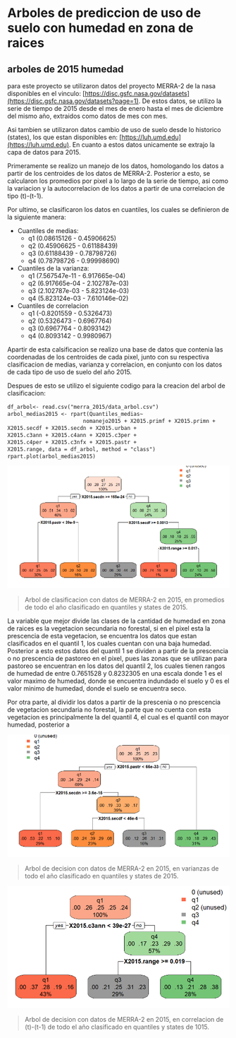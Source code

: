 # Arboles de prediccion de uso de suelo con humedad en zona de raices 

## arboles de 2015 humedad

para este proyecto se utilizaron datos del proyecto MERRA-2 de la nasa disponibles en el vinculo: [https://disc.gsfc.nasa.gov/datasets](https://disc.gsfc.nasa.gov/datasets?page=1). De estos datos, se utilizo la serie de tiempo de 2015 desde el mes de enero hasta el mes de diciembre del mismo año, extraidos como datos de mes con mes. 

Asi tambien se utilizaron datos cambio de uso de suelo desde lo historico (states), los que estan disponibles en: [https://luh.umd.edu](https://luh.umd.edu). En cuanto a estos datos unicamente se extrajo la capa de datos para 2015.

Primeramente se realizo un manejo de los datos, homologando los datos a partir de los centroides de los datos de MERRA-2. Posterior a esto, se calcularon los promedios por pixel a lo largo de la serie de tiempo, asi como la variacion y la autocorrelacion de los datos a partir de una correlacion de tipo (t)-(t-1). 

Por ultimo, se clasificaron los datos en cuantiles, los cuales se definieron de la siguiente manera: 
- Cuantiles de medias:
    - q1 (0.08615126 - 0.45906625)
    - q2 (0.45906625 - 0.61188439)
    - q3 (0.61188439 - 0.78798726)
    - q4 (0.78798726 - 0.99998690)
- Cuantiles de la varianza:
    - q1 (7.567547e-11 - 6.917665e-04)
    - q2 (6.917665e-04 - 2.102787e-03)
    - q3 (2.102787e-03 - 5.823124e-03)
    - q4 (5.823124e-03 - 7.610146e-02)
- Cuantiles de correlacion
    - q1 (-0.8201559 - 0.5326473)
    - q2 (0.5326473 - 0.6967764)
    - q3 (0.6967764 - 0.8093142)
    - q4 (0.8093142 - 0.9980967)
 
Apartir de esta calsificacion se realizo una base de datos que contenia las coordenadas de los centroides de cada pixel, junto con su respectiva clasificacion de medias, varianza y correlacion, en conjunto con los datos de cada tipo de uso de suelo del año 2015. 

Despues de esto se utilizo el siguiente codigo para la creacion del arbol de clasificacion: 

    df_arbol<- read.csv("merra_2015/data_arbol.csv")
    arbol_medias2015 <- rpart(Quantiles_medias~ 
                            nomanejo2015 + X2015.primf + X2015.primn +                                      X2015.secdf + X2015.secdn + X2015.urban +                                       X2015.c3ann + X2015.c4ann + X2015.c3per +                                       X2015.c4per + X2015.c3nfx + X2015.pastr +                                       X2015.range, data = df_arbol, method = "class")
    rpart.plot(arbol_medias2015)
        







![](https://github.com/marianalara8/Servicio-Social/blob/main/Arbol_medias2015.png)

> Arbol de clasificacion con datos de MERRA-2 en 2015, en promedios de todo el año clasificado en quantiles y states de 2015.

La variable que mejor divide las clases de la cantidad de humedad en zona de raices es la vegetacion secundaria no forestal, si en el pixel esta la prescencia de esta vegetacion, se encuentra los datos que estan clasificados en el quantil 1, los cuales cuentan con una baja humedad. Posterior a esto estos datos del quantil 1 se dividen a partir de la prescencia o no prescencia de pastoreo en el pixel, pues las zonas que se utilizan para pastoreo se encuentran en los datos del quantil 2, los cuales tienen rangos de humedad de entre 0.7651528  y 0.8232305 en una escala donde 1 es el valor maximo de humedad, donde se encuentra indundado el suelo y 0 es el valor minimo de humedad, donde el suelo se encuentra seco. 

Por otra parte, al dividir los datos a partir de la prescenia o no prescencia de vegetacion secundaria no forestal, la parte que no cuenta con esta vegetacion es principalmente la del quantil 4, el cual es el quantil con mayor humedad, posterior a



![](https://github.com/marianalara8/Servicio-Social/blob/main/Arbol_varianzas2015.png)

> Arbol de decision con datos de MERRA-2 en 2015, en varianzas de todo el año clasificado en quantiles y states de 2015.


![](https://github.com/marianalara8/Servicio-Social/blob/main/Arbol_correlacion2015.png)

> Arbol de decision con datos de MERRA-2 en 2015, en correlacion de (t)-(t-1) de todo el año clasificado en quantiles y states de 1015.



